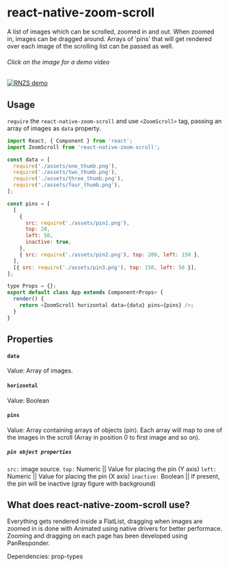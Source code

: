 # react-native-zoom-scroll

A list of images which can be scrolled, zoomed in and out. When zoomed in, images can be dragged around.
Arrays of 'pins' that will get rendered over each image of the scrolling list can be passed as well.

###### Click on the image for a demo video

[![RNZS demo](https://img.youtube.com/vi/MvV6oZny3HY/0.jpg)](https://www.youtube.com/watch?v=MvV6oZny3HY)

## Usage

`require` the `react-native-zoom-scroll` and use `<ZoomScroll>` tag, passing an array of images as `data` property.

```javascript
import React, { Component } from 'react';
import ZoomScroll from 'react-native-zoom-scroll';

const data = [
  require('./assets/one_thumb.png'),
  require('./assets/two_thumb.png'),
  require('./assets/three_thumb.png'),
  require('./assets/four_thumb.png'),
];

const pins = [
  [
    {
      src: require('./assets/pin1.png'),
      top: 20,
      left: 50,
      inactive: true,
    },
    { src: require('./assets/pin2.png'), top: 200, left: 150 },
  ],
  [{ src: require('./assets/pin3.png'), top: 150, left: 50 }],
];

type Props = {};
export default class App extends Component<Props> {
  render() {
    return <ZoomScroll horizontal data={data} pins={pins} />;
  }
}
```

## Properties

#### `data`

Value: Array of images.

#### `horizontal`

Value: Boolean

#### `pins`

Value: Array containing arrays of objects (pin).
Each array will map to one of the images in the scroll (Array in position 0 to first image and so on).

##### `pin object properties`

`src:` image source.
`top:` Numeric || Value for placing the pin (Y axis)
`left:` Numeric || Value for placing the pin (X axis)
`inactive:` Boolean || If present, the pin will be inactive (gray figure with background)

## What does react-native-zoom-scroll use?

Everything gets rendered inside a FlatList, dragging when images are zoomed in is done with Animated using native drivers for better performace.
Zooming and dragging on each page has been developed using PanResponder.

Dependencies:
prop-types
